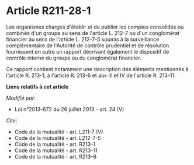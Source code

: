 # Article R211-28-1

Les organismes chargés d'établir et de publier les comptes consolidés ou combinés d'un groupe au sens de l'article L. 212-7
ou d'un conglomérat financier au sens de l'article L. 212-7-5 soumis à la surveillance complémentaire de l'Autorité de
contrôle prudentiel et de résolution fournissent en outre un rapport décrivant également le dispositif de contrôle interne du
groupe ou du conglomérat financier. 

Ce rapport contient notamment une description des éléments mentionnés à l'article R. 213-1, à l'article R. 213-6 et aux III
et IV de l'article R. 213-11.

**Liens relatifs à cet article**

_Modifié par_:

  - Loi n°2013-672 du 26 juillet 2013 - art. 24 (V)

_Cite_:

  - Code de la mutualité - art. L211-7 (V)
  - Code de la mutualité - art. L212-7-5
  - Code de la mutualité - art. R213-1
  - Code de la mutualité - art. R213-11
  - Code de la mutualité - art. R213-6
